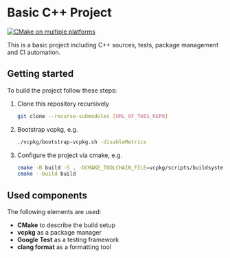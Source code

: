 # Basic C++ Project

[![CMake on multiple platforms](https://github.com/craft-coder/CppStarter/actions/workflows/cmake-multi-platform.yml/badge.svg)](https://github.com/craft-coder/CppStarter/actions/workflows/cmake-multi-platform.yml)

This is a basic project including C++ sources, tests, package management and CI automation.

## Getting started

To build the project follow these steps:

1. Clone this repository recursively

   ```sh
   git clone --recurse-submodules [URL_OF_THIS_REPO]
   ```

1. Bootstrap vcpkg, e.g.

   ```sh
   ./vcpkg/bootstrap-vcpkg.sh -disableMetrics
   ```

1. Configure the project via cmake, e.g.

   ```sh
   cmake -B build -S . -DCMAKE_TOOLCHAIN_FILE=vcpkg/scripts/buildsystems/vcpkg.cmake 
   cmake --build build
   ```

## Used components

The following elements are used:

- **CMake** to describe the build setup
- **vcpkg** as a package manager
- **Google Test** as a testing framework
- **clang format** as a formatting tool
